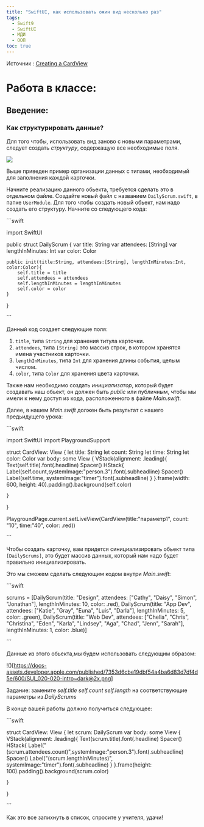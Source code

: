 ```yaml
---
title: "SwiftUI, как использовать ожин вид несколько раз"
tags:
  - Swift9
  - SwiftUI
  - МДИ
  - ООП
toc: true
---
```


Источник : [Creating a CardView](https://developer.apple.com/tutorials/app-dev-training/creating-a-cardview)

# Работа в классе:
## Введение:
### Как структурировать данные? 

Для того чтобы, использовать вид заново с новыми параметрами, следует создать *структуру*, содержащую все необходимые поля.

![](https://docs-assets.developer.apple.com/published/a56b0f310266d9b89c8a60d93695674f/600/SUI_020-010-intro~dark@2x.png)

Выше приведен пример организации данных с типами, необходимый для заполнения каждой карточки.

Начните реализацию данного обьекта, требуется сделать это в отдельном файле. Создайте новый файл с названием `DailyScrum.swift`, в папке `UserModule`.
Для того чтобы создать новый обьект, нам надо создать его структуру. Начните со следующего кода:

´´´swift

import SwiftUI

public struct DailyScrum {
    var title: String
    var attendees: [String]
    var lengthInMinutes: Int
    var color: Color
    
    public init(title:String, attendees:[String], lengthInMinutes:Int, color:Color){
        self.title = title
        self.attendees = attendees
        self.lengthInMinutes = lengthInMinutes
        self.color = color
    }
}

´´´

Данный код создает следующие поля:

1.  `title`, типа `String` для хранения титула карточки.
2.  `attendees`, типа `[String]` это массив строк, в котором хранятся имена участников карточки.
3.  `lengthInMinutes`, типа `Int` для хранения длины события, целым числом.
4.  `color`, типа `Color` для хранения цвета карточки.

Также нам необходимо создать _инициализатор_, который будет создавать наш обьект, он должен быть _public_ или публичным, чтобы мы имели к нему доступ из кода, расположенного в файле _Main.swift_.

Далее, в нашем _Main.swift_ должен быть результат с нашего предьидущего урока:

´´´swift

import SwiftUI
import PlaygroundSupport

struct CardView: View {
    let title: String
    let count: String
    let time: String
    let color: Color
    var body: some View {
        VStack(alignment: .leading){
            Text(self.title).font(.headline)
            Spacer()
            HStack{
                Label(self.count,systemImage:"person.3").font(.subheadline)
                Spacer()
                Label(self.time, systemImage:"timer").font(.subheadline)
            }
        }.frame(width: 600, height: 40).padding().background(self.color)
        
    } 
}


PlaygroundPage.current.setLiveView(CardView(title:"параметр1", count: "10", time:"40", color: .red))


´´´

Чтобы создать карточку, вам придется синициализировать обьект типа `[DailyScrums]`, это будет массив данных, который нам надо будет правильно инициализировать.

Это мы сможем сделать следующим кодом внутри _Main.swift_:

´´´swift

scrums =   [DailyScrum(title: "Design", attendees: ["Cathy", "Daisy", "Simon", "Jonathan"], lengthInMinutes: 10, color: .red),
            DailyScrum(title: "App Dev", attendees: ["Katie", "Gray", "Euna", "Luis", "Darla"], lengthInMinutes: 5, color: .green),
            DailyScrum(title: "Web Dev", attendees: ["Chella", "Chris", "Christina", "Eden", "Karla", "Lindsey", "Aga", "Chad", "Jenn", "Sarah"], lengthInMinutes: 1, color: .blue)]

´´´

Данные из этого обьекта,мы будем использовать следующим образом:

!()[https://docs-assets.developer.apple.com/published/7353d6cbe19dbf54a4ba6d83d7df4d5e/600/SUI_020-020-intro~dark@2x.png]

Задание: замените _self.title_ _self.count_ _self.length_ на соответствующие параметры из _DailyScrums_



В конце вашей работы должно получиться следующее:

´´´swift

struct CardView: View {
    let scrum: DailyScrum
    var body: some View {
        VStack(alignment: .leading){
            Text(scrum.title).font(.headline)
            Spacer()
            HStack{
                Label("\(scrum.attendees.count)",systemImage:"person.3").font(.subheadline)
                Spacer()
                Label("\(scrum.lengthInMinutes)", systemImage:"timer").font(.subheadline)
            }
        }.frame(height: 100).padding().background(scrum.color)
        
    } 
}

´´´

Как это все запихнуть в список, спросите у учителя, удачи!